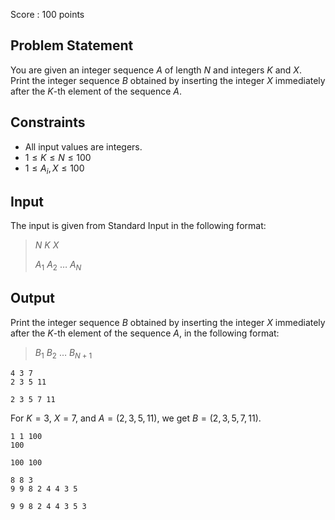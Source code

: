 Score : $100$ points

## Problem Statement

You are given an integer sequence $A$ of length $N$ and integers $K$ and $X$.<br>
Print the integer sequence $B$ obtained by inserting the integer $X$ immediately after the $K$-th element of the sequence $A$.

## Constraints

- All input values are integers.
- $1 \le K \le N \le 100$
- $1 \le A_i, X \le 100$

## Input

The input is given from Standard Input in the following format:

> $N$ $K$ $X$
> 
> $A_1$ $A_2$ $\dots$ $A_N$

## Output

Print the integer sequence $B$ obtained by inserting the integer $X$ immediately after the $K$-th element of the sequence $A$, in the following format:

> $B_1$ $B_2$ $\dots$ $B_{N+1}$

```input1
4 3 7
2 3 5 11
```

```output1
2 3 5 7 11
```

For $K=3$, $X=7$, and $A=(2,3,5,11)$, we get $B=(2,3,5,7,11)$.

```input2
1 1 100
100
```

```output2
100 100
```

```input3
8 8 3
9 9 8 2 4 4 3 5
```

```output3
9 9 8 2 4 4 3 5 3
```